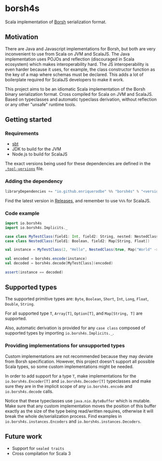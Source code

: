 # borsh4s
Scala implementation of [Borsh](https://borsh.io/) serialization format.

## Motivation
There are Java and Javascript implementations for Borsh, but both are very inconvenient to use from Scala on JVM and ScalaJS. The Java implementation uses POJOs and reflection (discouraged in Scala ecosystem) which makes interoperability hard. The JS interoperability is even harder because it uses, for example, the class constructor function as the key of a map where schemas must be declared. This adds a lot of boilerplate required for ScalaJS developers to make it work.

This project aims to be an idiomatic Scala implementation of the Borsh binary serialization format. Cross compiled for Scala on JVM and ScalaJS. Based on typeclasses and automatic typeclass derivation, without reflection or any other "unsafe" runtime tools.

## Getting started

### Requirements

- [sbt](https://www.scala-sbt.org/)
- JDK to build for the JVM
- Node.js to build for ScalaJS

The exact versions being used for these dependencies are defined in the
[`.tool-versions`](.tool-versions) file.

### Adding the dependency

```scala
libraryDependencies += "io.github.enriquerodbe" %% "borsh4s" % "<version>"
```

Find the latest version in [Releases](https://github.com/enriquerodbe/borsh4s/releases), and remember to use
`%%%` for ScalaJS.

### Code example

```scala
import io.borsh4s
import io.borsh4s.Implicits._

case class MyTestClass(field1: Int, field2: String, nested: NestedClass)
case class NestedClass(field1: Boolean, field2: Map[String, Float])

val instance = MyTestClass(2, "Hello", NestedClass(true, Map("World" -> 1.5f)))
    
val encoded = borsh4s.encode(instance)
val decoded = borsh4s.decode[MyTestClass](encoded)
    
assert(instance == decoded)
```

## Supported types

The supported primitive types are: `Byte`, `Boolean`, `Short`, `Int`, `Long`,
`Float`, `Double`, `String`.

For all supported type `T`, `Array[T]`, `Option[T]`, and `Map[String, T]` are
supported.

Also, automatic derivation is provided for any `case class` composed of
supported types by importing `io.borsh4s.Implicits._`.

### Providing implementations for unsupported types

Custom implementations are not recommended because they may deviate from Borsh
specification. However, this project doesn't support all possible Scala types,
so some custom implementations might be needed.

In order to add support for a type `T`, make implementations for the
`io.borsh4s.Encoder[T]` and `io.borsh4s.Decoder[T]` typeclasses and make sure
they are in the implicit scope of any `io.borsh4s.encode` and
`io.borsh4s.decode` calls.

Notice that these typeclasses use `java.nio.ByteBuffer` which is mutable. Make
sure that any custom implementation moves the position of this buffer exactly
as the size of the type being read/written requires, otherwise it will break the
whole de/serialization process. Find examples in `io.borsh4s.instances.Encoders`
and `io.borsh4s.instances.Decoders`.

## Future work

- Support for `sealed traits`
- Cross compilation for Scala 3
